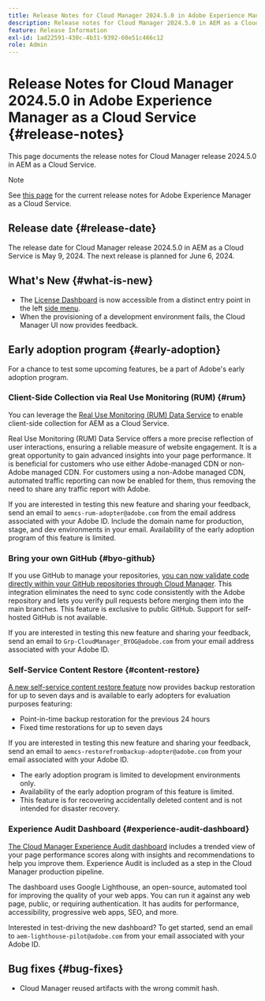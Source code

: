 ```yaml
---
title: Release Notes for Cloud Manager 2024.5.0 in Adobe Experience Manager as a Cloud Service
description: Release notes for Cloud Manager 2024.5.0 in AEM as a Cloud Service.
feature: Release Information
exl-id: 1ad22591-430c-4b31-9392-60e51c466c12
role: Admin
---
```

# Release Notes for Cloud Manager 2024.5.0 in Adobe Experience Manager as a Cloud Service {#release-notes}

This page documents the release notes for Cloud Manager release 2024.5.0 in AEM as a Cloud Service.

>[!NOTE]
>
>See [this page](/help/release-notes/release-notes-cloud/release-notes-current.md) for the current release notes for Adobe Experience Manager as a Cloud Service.

## Release date {#release-date}

The release date for Cloud Manager release 2024.5.0 in AEM as a Cloud Service is May 9, 2024. The next release is planned for June 6, 2024.

## What's New {#what-is-new}

* The [License Dashboard](/help/implementing/cloud-manager/license-dashboard.md) is now accessible from a distinct entry point in the left [side menu](/help/implementing/cloud-manager/navigation.md).
* When the provisioning of a development environment fails, the Cloud Manager UI now provides feedback.

## Early adoption program {#early-adoption}

For a chance to test some upcoming features, be a part of Adobe's early adoption program.

### Client-Side Collection via Real Use Monitoring (RUM) {#rum}

You can leverage the [Real Use Monitoring (RUM) Data Service](/help/implementing/cloud-manager/content-requests.md#cliendside-collection) to enable client-side collection for AEM as a Cloud Service.

Real Use Monitoring (RUM) Data Service offers a more precise reflection of user interactions, ensuring a reliable measure of website engagement. It is a great opportunity to gain advanced insights into your page performance. It is beneficial for customers who use either Adobe-managed CDN or non-Adobe managed CDN. For customers using a non-Adobe managed CDN, automated traffic reporting can now be enabled for them, thus removing the need to share any traffic report with Adobe.

If you are interested in testing this new feature and sharing your feedback, send an email to `aemcs-rum-adopter@adobe.com` from the email address associated with your Adobe ID. Include the domain name for production, stage, and dev environments in your email.  Availability of the early adoption program of this feature is limited.

### Bring your own GitHub {#byo-github}

If you use GitHub to manage your repositories, [you can now validate code directly within your GitHub repositories through Cloud Manager](/help/implementing/cloud-manager/managing-code/private-repositories.md). This integration eliminates the need to sync code consistently with the Adobe repository and lets you verify pull requests before merging them into the main branches. This feature is exclusive to public GitHub. Support for self-hosted GitHub is not available.

If you are interested in testing this new feature and sharing your feedback, send an email to `Grp-CloudManager_BYOG@adobe.com` from your email address associated with your Adobe ID.

### Self-Service Content Restore {#content-restore}

[A new self-service content restore feature](/help/operations/restore.md) now provides backup restoration for up to seven days and is available to early adopters for evaluation purposes featuring:

* Point-in-time backup restoration for the previous 24 hours
* Fixed time restorations for up to seven days

If you are interested in testing this new feature and sharing your feedback, send an email to `aemcs-restorefrombackup-adopter@adobe.com` from your email associated with your Adobe ID.

* The early adoption program is limited to development environments only.
* Availability of the early adoption program of this feature is limited.
* This feature is for recovering accidentally deleted content and is not intended for disaster recovery.

### Experience Audit Dashboard {#experience-audit-dashboard}

[The Cloud Manager Experience Audit dashboard](/help/implementing/cloud-manager/experience-audit-dashboard.md) includes a trended view of your page performance scores along with insights and recommendations to help you improve them. Experience Audit is included as a step in the Cloud Manager production pipeline.

The dashboard uses Google Lighthouse, an open-source, automated tool for improving the quality of your web apps. You can run it against any web page, public, or requiring authentication. It has audits for performance, accessibility, progressive web apps, SEO, and more.

Interested in test-driving the new dashboard? To get started, send an email to `aem-lighthouse-pilot@adobe.com` from your email associated with your Adobe ID.

## Bug fixes {#bug-fixes}

* Cloud Manager reused artifacts with the wrong commit hash.
